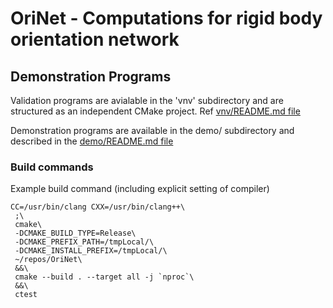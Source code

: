 # OriNet - Computations for rigid body orientation network


## Demonstration Programs

Validation programs are avialable in the 'vnv' subdirectory and
are structured as an independent CMake project.
Ref [vnv/README.md file](./vnv/README.md)

Demonstration programs are available in the demo/ subdirectory and
described in the [demo/README.md file](./demo/README.md)

### Build commands

Example build command (including explicit setting of compiler)

```
CC=/usr/bin/clang CXX=/usr/bin/clang++\
 ;\
 cmake\
 -DCMAKE_BUILD_TYPE=Release\
 -DCMAKE_PREFIX_PATH=/tmpLocal/\
 -DCMAKE_INSTALL_PREFIX=/tmpLocal/\
 ~/repos/OriNet\
 &&\
 cmake --build . --target all -j `nproc`\
 &&\
 ctest
```


